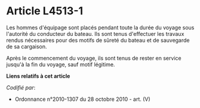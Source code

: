 # Article L4513-1

Les hommes d'équipage sont placés pendant toute la durée du voyage sous l'autorité du conducteur du bateau. Ils sont tenus
d'effectuer les travaux rendus nécessaires pour des motifs de sûreté du bateau et de sauvegarde de sa cargaison.

Après le commencement du voyage, ils sont tenus de rester en service jusqu'à la fin du voyage, sauf motif légitime.

**Liens relatifs à cet article**

_Codifié par_:

  - Ordonnance n°2010-1307 du 28 octobre 2010 - art. (V)
